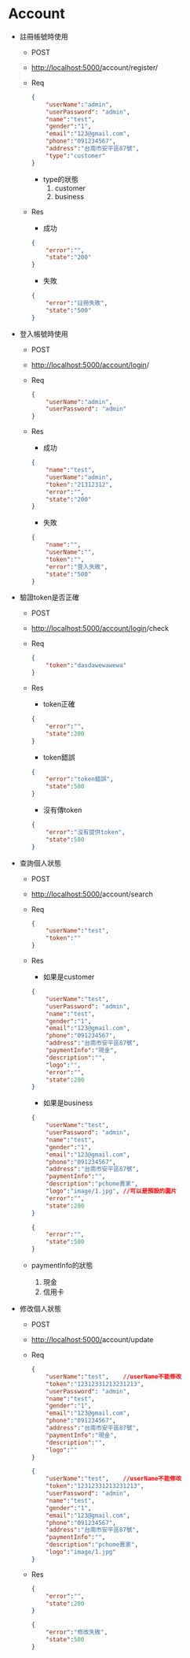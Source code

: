 # Account

- 註冊帳號時使用
    - POST
    - [http://localhost:5000/](http://localhost:5000/login)account/register/
    - Req
        
        ```json
        {
            "userName":"admin",
            "userPassword": "admin",
            "name":"test",
            "gender":"1",
            "email":"123@gmail.com",
            "phone":"091234567",
            "address":"台南市安平區87號",
            "type":"customer"
        }
        ```
        - type的狀態
            1. customer
            2. business
        
    - Res
        - 成功
        
        ```json
        {
            "error":"",
            "state":"200"
        }
        ```
        
        - 失敗
        
        ```json
        {
            "error":"註冊失敗",
            "state":"500"
        }
        ```
        
- 登入帳號時使用
    - POST
    - [http://localhost:5000/account/login](http://localhost:5000/login)/
    - Req
        
        ```json
        {
            "userName":"admin",
            "userPassword": "admin"
        }
        ```
        
    - Res
        - 成功
        
        ```json
        {
            "name":"test",
            "userName":"admin",
            "token":"21312312",
            "error":"",
            "state":"200"
        }
        ```
        
        - 失敗
        
        ```json
        {
            "name":"",
            "userName":"",
            "token":"",
            "error":"登入失敗",
            "state":"500"
        }
        ```
        
- 驗證token是否正確
    - POST
    - [http://localhost:5000/account/login](http://localhost:5000/login)/check
    - Req
        
        ```json
        {
            "token":"dasdawewawewa"
        }
        ```
        
    - Res
        - token正確
        
        ```json
        {
            "error":"",
            "state":200
        }
        ```
        
        - token錯誤
        
        ```json
        {
            "error":"token錯誤",
            "state":500
        }
        ```
        
        - 沒有傳token
        
        ```json
        {
            "error":"沒有提供token",
            "state":500
        }
        ```
        
- 查詢個人狀態
    - POST
    - [http://localhost:5000/](http://localhost:5000/login)account/search
    - Req
        
        ```json
        {
            "userName":"test",
            "token":""
        }
        ```
        
    - Res
        - 如果是customer
        
        ```json
        {
            "userName":"test",
            "userPassword": "admin",
            "name":"test",
            "gender":"1",
            "email":"123@gmail.com",
            "phone":"091234567",
            "address":"台南市安平區87號",
            "paymentInfo":"現金",
            "description":"",
            "logo":"",
            "error":"",
            "state":200
        }
        ```
        
        - 如果是business

        ```json
        {
            "userName":"test",
            "userPassword": "admin",
            "name":"test",
            "gender":"1",
            "email":"123@gmail.com",
            "phone":"091234567",
            "address":"台南市安平區87號",
            "paymentInfo":"",
            "description":"pchome賣家",
            "logo":"image/1.jpg", //可以是預設的圖片
            "error":"",
            "state":200
        }
        ```

        ```json
        {
            "error":"",
            "state":500
        }
        ```
        
    - paymentInfo的狀態
        1. 現金
        2. 信用卡
- 修改個人狀態
    - POST
    - [http://localhost:5000/](http://localhost:5000/login)account/update
    - Req
        
        ```json
        {
            "userName":"test",    //userName不能修改
            "token":"12312331213231213",
            "userPassword": "admin",
            "name":"test",
            "gender":"1",
            "email":"123@gmail.com",
            "phone":"091234567",
            "address":"台南市安平區87號",
            "paymentInfo":"現金",
            "description":"",
            "logo":""
        }
        ```
        ```json
        {
            "userName":"test",    //userName不能修改
            "token":"12312331213231213",
            "userPassword": "admin",
            "name":"test",
            "gender":"1",
            "email":"123@gmail.com",
            "phone":"091234567",
            "address":"台南市安平區87號",
            "paymentInfo":"",
            "description":"pchome賣家",
            "logo":"image/1.jpg"
        }
        ```
        
    - Res
        
        ```json
        {
            "error":"",
            "state":200
        }
        ```
        
        ```json
        {
            "error":"修改失敗",
            "state":500
        }
        ```